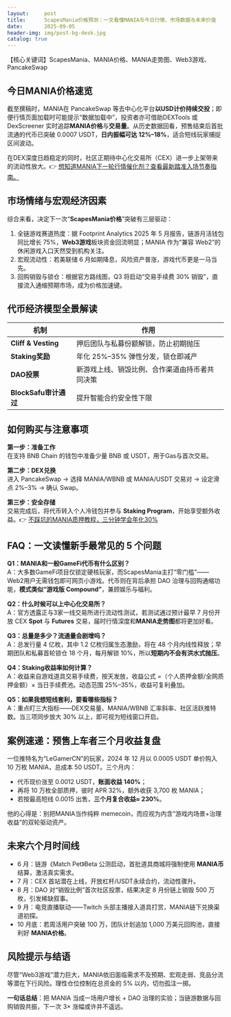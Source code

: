 ```yaml
---
layout:     post
title:      ScapesMania价格预测：一文看懂MANIA币今日行情、市场数据与未来价值
date:       2025-09-05
header-img: img/post-bg-desk.jpg
catalog: true
---
```


【核心关键词】ScapesMania、MANIA价格、MANIA走势图、Web3游戏、PancakeSwap

## 今日MANIA价格速览
截至撰稿时，MANIA在 PancakeSwap 等去中心化平台**以USD计价持续交投**；即便行情页面加载时可能提示“数据加载中”，投资者亦可借助DEXTools 或 DexScreener 实时追踪**MANIA价格**与**交易量**。从历史数据回看，预售结束后首批流通的代币已突破 0.0007 USDT，**日内振幅可达 12%–18%**，适合短线玩家捕捉区间波动。

在DEX深度日趋稳定的同时，社区正期待中心化交易所（CEX）进一步上架带来的流动性放大。👉 [想知道MANIA下一轮行情催化剂？查看最新踏准入场节奏指南。](https://okxdog.com/)

## 市场情绪与宏观经济因素
综合来看，决定下一次“**ScapesMania价格**”突破有三层驱动：

1. 全链游戏赛道热度：据 Footprint Analytics 2025 年 5 月报告，链游月活钱包同比增长 75%，**Web3游戏**板块资金回流明显；MANIA 作为“兼容 Web2”的休闲游戏入口天然受到机构关注。  
2. 宏观流动性：若美联储 6 月如期降息，风险资产普涨，游戏代币更是一马当先。  
3. 回购销毁与锁仓：根据官方路线图，Q3 将启动“交易手续费 30% 销毁”，直接流入通缩预期市场，成为价格加速键。

## 代币经济模型全景解读
| **机制** | **作用** |
|---|---|
| **Cliff & Vesting** | 押后团队与私募份额解锁，防止初期抛压 |
| **Staking奖励** | 年化 25%–35% 弹性分发，锁仓即减产 |
| **DAO投票** | 新游戏上线、销毁比例、合作渠道由持币者共同决策 |
| **BlockSafu审计通过** | 提升智能合约安全性下限 |

## 如何购买与注意事项
**第一步：准备工作**  
在支持 BNB Chain 的钱包中准备少量 BNB 或 USDT，用于Gas与首次交易。

**第二步：DEX兑换**  
进入 PancakeSwap → 选择 MANIA/WBNB 或 MANIA/USDT 交易对 → 设定滑点 2%–3% → 确认 Swap。

**第三步：安全存储**  
交易完成后，将代币转入个人冷钱包并参与 **Staking Program**，开始享受额外收益。👉 [不踩坑的MANIA质押教程，三分钟学会年化30%](https://okxdog.com/)

## FAQ：一文读懂新手最常见的 5 个问题

**Q1：MANIA和一般GameFi代币有什么区别？**  
A：大多数GameFi项目仅锁定硬核玩家，而ScapesMania主打“零门槛”——Web2用户无需钱包即可网页小游戏。代币则在背后承担 DAO 治理与回购通缩功能，**模式类似“游戏版 Compound”**，兼顾娱乐与福利。

**Q2：什么时候可以上中心化交易所？**  
A：官方透露正与3家一线交易所进行流动性测试，若测试通过预计最早 7 月份开放 CEX **Spot** 与 **Futures** 交易，届时行情深度和**MANIA走势图**都将更加好看。

**Q3：总量是多少？流通量会剧增吗？**  
A：总发行量 4 亿枚，其中 1.2 亿枚归属生态激励，将在 48 个月内线性释放；早期团队和私募首轮锁仓 18 个月，每月解锁 10%，所以**短期内不会有洪水式抛压**。

**Q4：Staking收益率如何计算？**  
A：收益来自游戏道具交易手续费，按天发放，收益公式 =（个人质押金额/全网质押金额）× 当日手续费池。动态范围 25%–35%，收益可复利叠加。

**Q5：如果我想短线套利，要看哪些指标？**  
A：重点盯三大指标——DEX交易量、MANIA/WBNB 汇率斜率、社区活跃推特数。当三项同步放大 30% 以上，即可视为短线窗口开启。

## 案例速递：预售上车者三个月收益复盘
一位推特名为“LeGamerCN”的玩家，2024 年 12 月以 0.0005 USDT 单价购入 10 万枚 MANIA，总成本 50 USDT。三个月内：

- 代币现价涨至 0.0012 USDT，**账面收益 140%**；  
- 再将 10 万枚全部质押，彼时 APR 32%，额外收获 3,700 枚 MANIA；  
- 若按最高短线 0.0015 出售，**三个月复合收益≈ 230%**。

他的心得是：别把MANIA当作纯粹 memecoin，而应视为内含“游戏内场景+治理收益”的双轮驱动资产。

## 未来六个月时间线
- 6 月：链游《Match Pet》Beta 公测启动，首批道具商城将强制使用 **MANIA币** 结算，激活真实需求。  
- 7 月：CEX 首站潜在上线，开放杠杆/USDT永续合约，流动性骤升。  
- 8 月：DAO 对“销毁比例”首次社区投票，结果决定 8 月份链上销毁 500 万枚，引发稀缺叙事。  
- 9 月：电竞直播联动——Twitch 头部主播接入道具打赏，MANIA链下兑换渠道初探。  
- 10 月底：若周活用户突破 100 万，团队计划追加 1,000 万美元回购池，直接利好 **MANIA价格**。

## 风险提示与结语
尽管“Web3游戏”潜力巨大，MANIA依旧面临需求不及预期、宏观走弱、竞品分流等潜在下行风险。理性仓位控制在总资金的 5% 以内，切勿孤注一掷。

**一句话总结**：把 MANIA 当成一场用户增长 + DAO 治理的实验；当链游数据与回购销毁共振，下一次 3× 涨幅或许并不遥远。